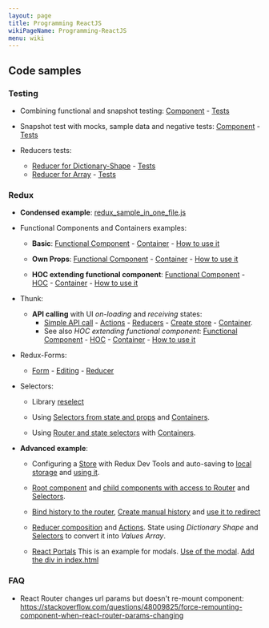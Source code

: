 ```yaml
---
layout: page
title: Programming ReactJS
wikiPageName: Programming-ReactJS
menu: wiki
---
```


## Code samples

### Testing

* Combining functional and snapshot testing: [Component](https://github.com/dacanizares/ReactJS-Redux-Examples/blob/master/todo-app/src/components/SingleForm.js) - [Tests](https://github.com/dacanizares/ReactJS-Redux-Examples/blob/master/todo-app/src/components/SingleForm.test.js)

* Snapshot test with mocks, sample data and negative tests: [Component](https://github.com/dacanizares/reactjs-redux-thunk-example/blob/master/src/components/Users.js) - [Tests](https://github.com/dacanizares/reactjs-redux-thunk-example/blob/master/src/components/Users.test.js)

* Reducers tests:
  * [Reducer for Dictionary-Shape](https://github.com/dacanizares/reactjs-redux-examples/blob/master/todo-app-router-selectors-advanced/src/reducers/todos.js) - [Tests](https://github.com/dacanizares/reactjs-redux-examples/blob/master/todo-app-router-selectors-advanced/src/reducers/todos.test.js)
  * [Reducer for Array](https://github.com/dacanizares/reactjs-redux-examples/blob/master/todo-app/src/reducers/todos.js) - [Tests](https://github.com/dacanizares/reactjs-redux-examples/blob/master/todo-app/src/reducers/todos.test.js)

### Redux

* **Condensed example**: [redux_sample_in_one_file.js](https://gist.github.com/dacanizares/2684684c5b7a9031570a4ef501e8f579)

* Functional Components and Containers examples:

  * **Basic**: [Functional Component](https://github.com/dacanizares/ReactJS-Redux-Examples/blob/master/todo-app/src/components/TodoList.js) - [Container](https://github.com/dacanizares/ReactJS-Redux-Examples/blob/master/todo-app/src/containers/VisibleTodoList.js) - [How to use it](https://github.com/dacanizares/ReactJS-Redux-Examples/blob/master/todo-app/src/components/App.js)

  * **Own Props**: [Functional Component](https://github.com/dacanizares/ReactJS-Redux-Examples/blob/master/todo-app/src/components/Link.js) - [Container](https://github.com/dacanizares/ReactJS-Redux-Examples/blob/master/todo-app/src/containers/FilterLink.js) - [How to use it](https://github.com/dacanizares/ReactJS-Redux-Examples/blob/master/todo-app/src/components/Footer.js)

  * **HOC extending functional component**: [Functional Component](https://github.com/dacanizares/reactjs-redux-thunk-example/blob/master/src/components/Users.js) - [HOC](https://github.com/dacanizares/reactjs-redux-thunk-example/blob/master/src/wrappers/withLoading.js) - [Container](https://github.com/dacanizares/reactjs-redux-thunk-example/blob/master/src/containers/UsersContainer.js) - [How to use it](https://github.com/dacanizares/reactjs-redux-thunk-example/blob/master/src/components/App.js)

* Thunk:

  * **API calling** with UI *on-loading* and *receiving* states: 
    * [Simple API call](https://github.com/dacanizares/reactjs-redux-thunk-example/blob/master/src/api/UsersApi.js) - [Actions](https://github.com/dacanizares/reactjs-redux-thunk-example/blob/master/src/actions/index.js) - [Reducers](https://github.com/dacanizares/reactjs-redux-thunk-example/blob/master/src/reducers/index.js) - [Create store](https://github.com/dacanizares/reactjs-redux-thunk-example/blob/master/src/index.js) - [Container](https://github.com/dacanizares/reactjs-redux-thunk-example/blob/master/src/containers/UsersContainer.js).
    * See also *HOC extending functional component*: [Functional Component](https://github.com/dacanizares/reactjs-redux-thunk-example/blob/master/src/components/Users.js) - [HOC](https://github.com/dacanizares/reactjs-redux-thunk-example/blob/master/src/wrappers/withLoading.js) - [Container](https://github.com/dacanizares/reactjs-redux-thunk-example/blob/master/src/containers/UsersContainer.js) - [How to use it](https://github.com/dacanizares/reactjs-redux-thunk-example/blob/master/src/components/App.js)

* Redux-Forms:

  * [Form](https://github.com/pipecaniza/React-Traning/blob/master/streams/client/src/components/streams/StreamForm.js) - [Editing](https://github.com/pipecaniza/React-Traning/blob/master/streams/client/src/components/streams/StreamEdit.js) - [Reducer](https://github.com/pipecaniza/React-Traning/blob/master/streams/client/src/reducers/index.js)

* Selectors:
  
  * Library [reselect](https://github.com/reduxjs/reselect)

  * Using [Selectors from state and props](https://github.com/dacanizares/reactjs-redux-examples/blob/master/todo-app-router-selectors/src/selectors/index.js) and [Containers](https://github.com/dacanizares/reactjs-redux-examples/blob/master/todo-app-router-selectors/src/containers/VisibleTodoList.js).

  * Using [Router and state selectors](https://github.com/dacanizares/reactjs-redux-examples/blob/master/todo-app-router-selectors-advanced/src/selectors/index.js) with [Containers](https://github.com/dacanizares/reactjs-redux-examples/blob/master/todo-app-router-selectors-advanced/src/containers/VisibleTodoList.js).

* **Advanced example**:

  * Configuring a [Store](https://github.com/dacanizares/reactjs-redux-examples/blob/master/todo-app-router-selectors-advanced/src/configureStore.js) with Redux Dev Tools and auto-saving to [local storage](https://github.com/dacanizares/reactjs-redux-examples/blob/master/todo-app-router-selectors-advanced/src/localStorage.js) and [using it](https://github.com/dacanizares/reactjs-redux-examples/blob/master/todo-app-router-selectors-advanced/src/index.js).

  * [Root component](https://github.com/dacanizares/reactjs-redux-examples/blob/master/todo-app-router-selectors-advanced/src/components/Root.js) and [child components with access to Router](https://github.com/dacanizares/reactjs-redux-examples/blob/master/todo-app-router-selectors-advanced/src/containers/VisibleTodoList.js) and [Selectors](https://github.com/dacanizares/reactjs-redux-examples/blob/master/todo-app-router-selectors-advanced/src/selectors/index.js).

  * [Bind history to the router](https://github.com/pipecaniza/React-Traning/blob/master/streams/client/src/components/App.js), [Create manual history](https://github.com/pipecaniza/React-Traning/blob/master/streams/client/src/history.js) and [use it to redirect](https://github.com/pipecaniza/React-Traning/blob/master/streams/client/src/actions/index.js)

  * [Reducer composition](https://github.com/dacanizares/reactjs-redux-examples/blob/master/todo-app-router-selectors-advanced/src/reducers/todos.js) and [Actions](https://github.com/dacanizares/reactjs-redux-examples/blob/master/todo-app-router-selectors-advanced/src/actions/index.js). State using *Dictionary Shape* and [Selectors](https://github.com/dacanizares/reactjs-redux-examples/blob/master/todo-app-router-selectors-advanced/src/selectors/index.js) to convert it into *Values Array*.

  * [React Portals](https://github.com/pipecaniza/React-Traning/blob/master/streams/client/src/components/Modal.js) This is an example for modals. [Use of the modal](https://github.com/pipecaniza/React-Traning/blob/master/streams/client/src/components/streams/StreamDelete.js). [Add the div in index.html](https://github.com/pipecaniza/React-Traning/blob/master/streams/client/public/index.html)

### FAQ

* React Router changes url params but doesn't re-mount component: https://stackoverflow.com/questions/48009825/force-remounting-component-when-react-router-params-changing

